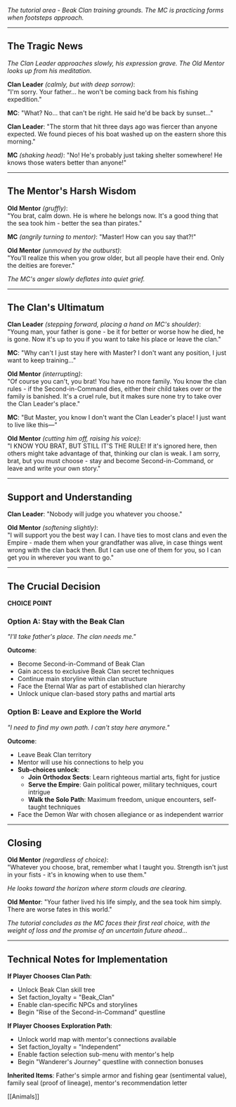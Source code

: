 _The tutorial area - Beak Clan training grounds. The MC is practicing forms when footsteps approach._

---

## The Tragic News

_The Clan Leader approaches slowly, his expression grave. The Old Mentor looks up from his meditation._

**Clan Leader** _(calmly, but with deep sorrow)_:  
"I'm sorry. Your father... he won't be coming back from his fishing expedition."

**MC**: "What? No... that can't be right. He said he'd be back by sunset..."

**Clan Leader**: "The storm that hit three days ago was fiercer than anyone expected. We found pieces of his boat washed up on the eastern shore this morning."

**MC** _(shaking head)_: "No! He's probably just taking shelter somewhere! He knows those waters better than anyone!"

---

## The Mentor's Harsh Wisdom

**Old Mentor** _(gruffly)_:  
"You brat, calm down. He is where he belongs now. It's a good thing that the sea took him - better the sea than pirates."

**MC** _(angrily turning to mentor)_: "Master! How can you say that?!"

**Old Mentor** _(unmoved by the outburst)_:  
"You'll realize this when you grow older, but all people have their end. Only the deities are forever."

_The MC's anger slowly deflates into quiet grief._

---

## The Clan's Ultimatum

**Clan Leader** _(stepping forward, placing a hand on MC's shoulder)_:  
"Young man, your father is gone - be it for better or worse how he died, he is gone. Now it's up to you if you want to take his place or leave the clan."

**MC**: "Why can't I just stay here with Master? I don't want any position, I just want to keep training..."

**Old Mentor** _(interrupting)_:  
"Of course you can't, you brat! You have no more family. You know the clan rules - if the Second-in-Command dies, either their child takes over or the family is banished. It's a cruel rule, but it makes sure none try to take over the Clan Leader's place."

**MC**: "But Master, you know I don't want the Clan Leader's place! I just want to live like this—"

**Old Mentor** _(cutting him off, raising his voice)_:  
"I KNOW YOU BRAT, BUT STILL IT'S THE RULE! If it's ignored here, then others might take advantage of that, thinking our clan is weak. I am sorry, brat, but you must choose - stay and become Second-in-Command, or leave and write your own story."

---

## Support and Understanding

**Clan Leader**: "Nobody will judge you whatever you choose."

**Old Mentor** _(softening slightly)_:  
"I will support you the best way I can. I have ties to most clans and even the Empire - made them when your grandfather was alive, in case things went wrong with the clan back then. But I can use one of them for you, so I can get you in wherever you want to go."

---

## The Crucial Decision

**CHOICE POINT**

### Option A: Stay with the Beak Clan

_"I'll take father's place. The clan needs me."_

**Outcome**:

- Become Second-in-Command of Beak Clan
- Gain access to exclusive Beak Clan secret techniques
- Continue main storyline within clan structure
- Face the Eternal War as part of established clan hierarchy
- Unlock unique clan-based story paths and martial arts

### Option B: Leave and Explore the World

_"I need to find my own path. I can't stay here anymore."_

**Outcome**:

- Leave Beak Clan territory
- Mentor will use his connections to help you
- **Sub-choices unlock**:
    - **Join Orthodox Sects**: Learn righteous martial arts, fight for justice
    - **Serve the Empire**: Gain political power, military techniques, court intrigue
    - **Walk the Solo Path**: Maximum freedom, unique encounters, self-taught techniques
- Face the Demon War with chosen allegiance or as independent warrior

---

## Closing

**Old Mentor** _(regardless of choice)_:  
"Whatever you choose, brat, remember what I taught you. Strength isn't just in your fists - it's in knowing when to use them."

_He looks toward the horizon where storm clouds are clearing._

**Old Mentor**: "Your father lived his life simply, and the sea took him simply. There are worse fates in this world."

_The tutorial concludes as the MC faces their first real choice, with the weight of loss and the promise of an uncertain future ahead..._

---

## Technical Notes for Implementation

**If Player Chooses Clan Path**:

- Unlock Beak Clan skill tree
- Set faction_loyalty = "Beak_Clan"
- Enable clan-specific NPCs and storylines
- Begin "Rise of the Second-in-Command" questline

**If Player Chooses Exploration Path**:

- Unlock world map with mentor's connections available
- Set faction_loyalty = "Independent"
- Enable faction selection sub-menu with mentor's help
- Begin "Wanderer's Journey" questline with connection bonuses

**Inherited Items**: Father's simple armor and fishing gear (sentimental value), family seal (proof of lineage), mentor's recommendation letter

[[Animals]]